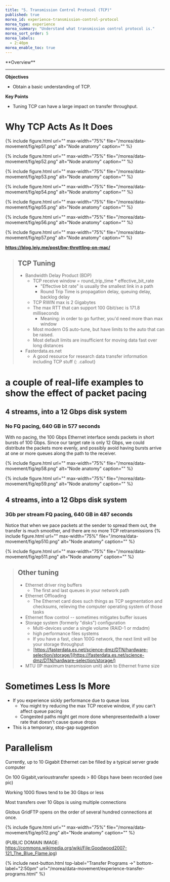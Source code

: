 ```yaml
---
title: "5. Transmission Control Protocol (TCP)"
published: true
morea_id: experience-transmission-control-protocol
morea_type: experience
morea_summary: "Understand what transmission control protocol is."
morea_sort_order: 5
morea_labels:
  - 2:40pm
morea_enable_toc: true
---
```

<div class="alert alert-success mt-3" role="alert" markdown="1">
<i class="fa-solid fa-globe fa-xl"></i> **Overview**
<hr/>
 
 **Objectives**
  * Obtain a basic understanding of TCP. 

**Key Points**
  * Tuning TCP can have a large impact on transfer throughput. 
</div>

# Why TCP Acts As It Does

{% include figure.html url="" max-width="75%" file="/morea/data-movement/fig/ep51.png" alt="Node anatomy" caption="" %}

{% include figure.html url="" max-width="75%" file="/morea/data-movement/fig/ep52.png" alt="Node anatomy" caption="" %}

{% include figure.html url="" max-width="75%" file="/morea/data-movement/fig/ep53.png" alt="Node anatomy" caption="" %}

{% include figure.html url="" max-width="75%" file="/morea/data-movement/fig/ep54.png" alt="Node anatomy" caption="" %}

{% include figure.html url="" max-width="75%" file="/morea/data-movement/fig/ep55.png" alt="Node anatomy" caption="" %}

{% include figure.html url="" max-width="75%" file="/morea/data-movement/fig/ep56.png" alt="Node anatomy" caption="" %}

{% include figure.html url="" max-width="75%" file="/morea/data-movement/fig/ep57.png" alt="Node anatomy" caption="" %}

__https://blog.leiy.me/post/bw-throttling-on-mac/__

> ## TCP Tuning
> * Bandwidth Delay Product (BDP)
>   * TCP receive window = round_trip_time * effective_bit_rate
>     * "Effective bit rate" is usually the smallest link in a path
>     * Round Trip Time is propagation delay\, queuing delay\, backlog delay
>   * TCP RWIN max is 2 Gigabytes
>   * The max RTT that can support 100 Gbit/sec is 171\.8 milliseconds
>     * Meaning: in order to go further\, you'd need more than max window
>   * Most modern OS auto\-tune, but have limits to the auto that can be raised\.
>   * Most default limits are insufficient for moving data fast over long distances
> * Fasterdata\.es\.net
>   * A good resource for research data transfer information including TCP stuff
{: .callout}



# a couple of real-life examples to show the effect of packet pacing

## 4 streams, into a 12 Gbps disk system
### No FQ pacing, 640 GB in 577 seconds
With no pacing, the 100 Gbps Ethernet interface sends packets in short bursts of 100 Gbps. 
Since our target rate is only 12 Gbps, we could distribute the packets more evenly, 
and possibly avoid having bursts arrive at one or more queues along the path to the receiver.

{% include figure.html url="" max-width="75%" file="/morea/data-movement/fig/ep58.png" alt="Node anatomy" caption="" %}

{% include figure.html url="" max-width="75%" file="/morea/data-movement/fig/ep59.png" alt="Node anatomy" caption="" %}


## 4 streams, into a 12 Gbps disk system
### 3Gb per stream FQ pacing, 640 GB in 487 seconds
Notice that when we pace packets at the sender to spread them out, the transfer is much smoother, and there are no more 
TCP retransmissions
{% include figure.html url="" max-width="75%" file="/morea/data-movement/fig/ep510.png" alt="Node anatomy" caption="" %}

{% include figure.html url="" max-width="75%" file="/morea/data-movement/fig/ep511.png" alt="Node anatomy" caption="" %}


> ## Other tuning
> * Ethernet driver ring buffers
>   * The first and last queues in your network path
> * Ethernet Offloading
>   * The Ethernet card does such things as TCP segmentation and checksums, relieving the computer operating system of those tasks
> * Ethernet flow control -- sometimes mitigates buffer issues
> * Storage system (formerly "disks") configuration
>   * Multi\-devices under a single volume (RAID-1 or mdadm\)
>   * high performance files systems
>   * If you have a fast, clean 100G network\, the next limit will be your storage throughput
>   * [https://fasterdata.es.net/science-dmz/DTN/hardware-selection/storage/](https://fasterdata.es.net/science-dmz/DTN/hardware-selection/storage/)
> * MTU (IP maximum transmission unit) akin to Ethernet frame size

# Sometimes Less Is More

* If you experience sickly performance due to queue loss
  * You might try reducing the max TCP receive window\, if you can't affect queue pacing
  * Congested paths might get more done whenpresentedwith a lower rate that doesn't cause queue drops
* This is a temporary, stop-gap suggestion

# Parallelism

Currently, up to 10 Gigabit Ethernet can be filled by a typical server grade computer

On 100 Gigabit,varioustransfer speeds > 80 Gbps have been recorded (see pic)

Working 100G flows tend to be 30 Gbps or less

Most transfers over 10 Gbps is using multiple connections

Globus GridFTP opens on the order of several hundred connections at once.

{% include figure.html url="" max-width="75%" file="/morea/data-movement/fig/ep512.png" alt="Node anatomy" caption="" %}

(PUBLIC DOMAIN IMAGE: https://commons.wikimedia.org/wiki/File:Goodwood2007-121_The_Blue_Flame.jpg)

{% include next-button.html
  top-label="Transfer Programs ->"
  bottom-label="2:50pm"
  url="/morea/data-movement/experience-transfer-programs.html" %}